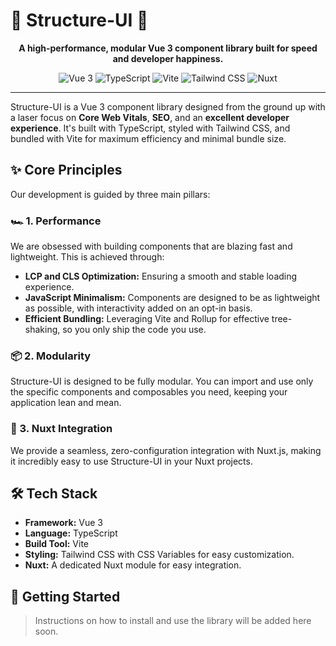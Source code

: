 # 🚀 Structure-UI 🚀

<p align="center">
  <strong>A high-performance, modular Vue 3 component library built for speed and developer happiness.</strong>
</p>

<p align="center">
  <img src="https://img.shields.io/badge/Vue.js-3-4FC08D?logo=vue.js" alt="Vue 3">
  <img src="https://img.shields.io/badge/TypeScript-5-3178C6?logo=typescript" alt="TypeScript">
  <img src="https://img.shields.io/badge/Vite-5-646CFF?logo=vite" alt="Vite">
  <img src="https://img.shields.io/badge/Tailwind_CSS-3-38B2AC?logo=tailwind-css" alt="Tailwind CSS">
  <img src="https://img.shields.io/badge/Nuxt-3-00DC82?logo=nuxt.js" alt="Nuxt">
</p>

---

Structure-UI is a Vue 3 component library designed from the ground up with a laser focus on **Core Web Vitals**, **SEO**, and an **excellent developer experience**. It's built with TypeScript, styled with Tailwind CSS, and bundled with Vite for maximum efficiency and minimal bundle size.

## ✨ Core Principles

Our development is guided by three main pillars:

### 🏎️ 1. Performance
We are obsessed with building components that are blazing fast and lightweight. This is achieved through:
-   **LCP and CLS Optimization:** Ensuring a smooth and stable loading experience.
-   **JavaScript Minimalism:** Components are designed to be as lightweight as possible, with interactivity added on an opt-in basis.
-   **Efficient Bundling:** Leveraging Vite and Rollup for effective tree-shaking, so you only ship the code you use.

### 📦 2. Modularity
Structure-UI is designed to be fully modular. You can import and use only the specific components and composables you need, keeping your application lean and mean.

### 🔌 3. Nuxt Integration
We provide a seamless, zero-configuration integration with Nuxt.js, making it incredibly easy to use Structure-UI in your Nuxt projects.

## 🛠️ Tech Stack

*   **Framework:** Vue 3
*   **Language:** TypeScript
*   **Build Tool:** Vite
*   **Styling:** Tailwind CSS with CSS Variables for easy customization.
*   **Nuxt:** A dedicated Nuxt module for easy integration.

## 🚀 Getting Started

> Instructions on how to install and use the library will be added here soon.

